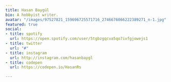 ```yaml
---
title: Hasan Baygül
bio: A hobbyist writer.
avatar: "/images/97527821_159696725571716_2746676066222389271_n-1.jpg"
featured: true
social:
- title: spotify
  url: https://open.spotify.com/user/5tgbzgqcva5qo7ivfgjowejs1
- title: twitter
  url: "#"
- title: instagram
  url: http://instagram.com/hasanbaygl
- title: codepen
  url: https://codepen.io/HasanRs

---
```

